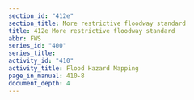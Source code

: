 ```yaml
---
section_id: "412e"
section_title: More restrictive floodway standard
title: 412e More restrictive floodway standard
abbr: FWS
series_id: "400"
series_title: 
activity_id: "410"
activity_title: Flood Hazard Mapping
page_in_manual: 410-8
document_depth: 4
---
```

